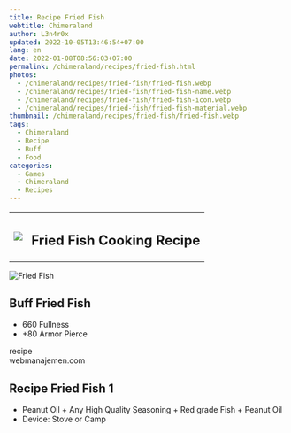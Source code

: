 ```yaml
---
title: Recipe Fried Fish
webtitle: Chimeraland
author: L3n4r0x
updated: 2022-10-05T13:46:54+07:00
lang: en
date: 2022-01-08T08:56:03+07:00
permalink: /chimeraland/recipes/fried-fish.html
photos:
  - /chimeraland/recipes/fried-fish/fried-fish.webp
  - /chimeraland/recipes/fried-fish/fried-fish-name.webp
  - /chimeraland/recipes/fried-fish/fried-fish-icon.webp
  - /chimeraland/recipes/fried-fish/fried-fish-material.webp
thumbnail: /chimeraland/recipes/fried-fish/fried-fish.webp
tags:
  - Chimeraland
  - Recipe
  - Buff
  - Food
categories:
  - Games
  - Chimeraland
  - Recipes
---
```


<section id="bootstrap-wrapper"><link rel="stylesheet" href="https://cdn.statically.io/gh/dimaslanjaka/Web-Manajemen/40ac3225/css/bootstrap-4.5-wrapper.css"/><div class="row mb-2"><div class="col-md-12 mb-2"><table class="table" id="post-info"><tbody><tr><td><img class="d-inline-block me-2" src="/chimeraland/recipes/fried-fish/fried-fish-icon.webp" width="auto" height="auto"/></td><td><h1 class="fs-5">Fried Fish Cooking Recipe</h1></td></tr></tbody></table></div></div><div class="card mb-2"><div class="row g-0"><div class="col-sm-4 position-relative mb-2"><img src="/chimeraland/recipes/fried-fish/fried-fish-material.webp" class="card-img fit-cover w-100 h-100" alt="Fried Fish" data-fancybox="true"/></div><div class="col-sm-8 mb-2"><div class="card-body"><h2 class="card-title fs-5">Buff Fried Fish</h2><div class="card-text"><ul><li>660 Fullness</li><li>+80 Armor Pierce</li></ul></div><span class="badge rounded-pill bg-dark">recipe</span></div><div class="card-footer text-end text-muted">webmanajemen.com</div></div></div></div><div class="row mb-2"><div class="col-12 col-lg-6 recipe-item mb-2"><div class="card"><div class="card-body"><h2 class="card-title fs-5">Recipe Fried Fish 1</h2><div class="card-text"><ul><li>Peanut Oil<span> + </span>Any High Quality Seasoning<span> + </span>Red grade Fish<span> + </span>Peanut Oil</li><li>Device: Stove or Camp</li></ul></div></div></div></div></div></section>